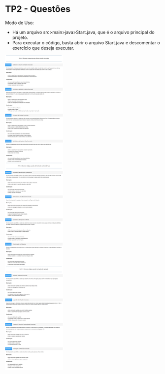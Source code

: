 # TP2 - Questões
Modo de Uso:
- Há um arquivo src>main>java>Start.java, que é o arquivo principal do projeto.
- Para executar o código, basta abrir o arquivo Start.java e descomentar o exercício que deseja executar.

![Descrição](documentos/enunciado_TP2.png)